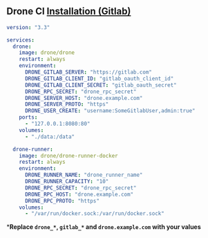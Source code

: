 ## Drone CI [**Installation (Gitlab)**](https://docs.drone.io/server/provider/gitlab/)

```yaml
version: "3.3"

services:
  drone:
    image: drone/drone
    restart: always
    environment:
      DRONE_GITLAB_SERVER: "https://gitlab.com"
      DRONE_GITLAB_CLIENT_ID: "gitlab_oauth_client_id"
      DRONE_GITLAB_CLIENT_SECRET: "gitlab_oauth_secret"
      DRONE_RPC_SECRET: "drone_rpc_secret"
      DRONE_SERVER_HOST: "drone.example.com"
      DRONE_SERVER_PROTO: "https"
      DRONE_USER_CREATE: "username:SomeGitlabUser,admin:true"
    ports:
      - "127.0.0.1:8080:80"
    volumes:
      - "./data:/data"

  drone-runner:
    image: drone/drone-runner-docker
    restart: always
    environment:
      DRONE_RUNNER_NAME: "drone_runner_name"
      DRONE_RUNNER_CAPACITY: "10"
      DRONE_RPC_SECRET: "drone_rpc_secret"
      DRONE_RPC_HOST: "drone.example.com"
      DRONE_RPC_PROTO: "https"
    volumes:
      - "/var/run/docker.sock:/var/run/docker.sock"
```

***Replace `drone_*`, `gitlab_*` and `drone.example.com` with your values**